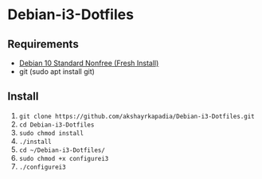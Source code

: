# Debian-i3-Dotfiles

## Requirements
* [Debian 10 Standard Nonfree (Fresh Install)](https://cdimage.debian.org/images/unofficial/non-free/images-including-firmware/10.3.0-live+nonfree/amd64/iso-hybrid/debian-live-10.3.0-amd64-standard+nonfree.iso)
* git (sudo apt install git)

## Install

1. `git clone https://github.com/akshayrkapadia/Debian-i3-Dotfiles.git`
2. `cd Debian-i3-Dotfiles`
3. `sudo chmod install`
4. `./install`
5. `cd ~/Debian-i3-Dotfiles/`
6. `sudo chmod +x configurei3`
7. `./configurei3`

